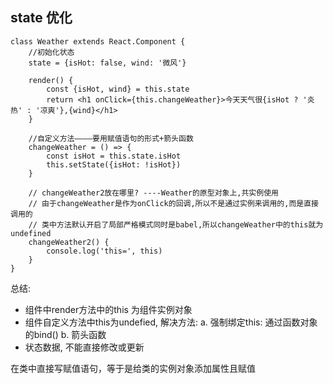## state 优化
```
class Weather extends React.Component {
    //初始化状态
    state = {isHot: false, wind: '微风'}

    render() {
        const {isHot, wind} = this.state
        return <h1 onClick={this.changeWeather}>今天天气很{isHot ? '炎热' : '凉爽'},{wind}</h1>
    }

    //自定义方法————要用赋值语句的形式+箭头函数
    changeWeather = () => {
        const isHot = this.state.isHot
        this.setState({isHot: !isHot})
    }

    // changeWeather2放在哪里? ----Weather的原型对象上,共实例使用
    // 由于changeWeather是作为onClick的回调,所以不是通过实例来调用的,而是直接调用的
    // 类中方法默认开启了局部严格模式同时是babel,所以changeWeather中的this就为undefined
    changeWeather2() {
        console.log('this=', this)
    }
}
```
总结:
* 组件中render方法中的this 为组件实例对象
* 组件自定义方法中this为undefied, 解决方法:
a. 强制绑定this: 通过函数对象的bind()
b. 箭头函数
* 状态数据, 不能直接修改或更新

在类中直接写赋值语句，等于是给类的实例对象添加属性且赋值

